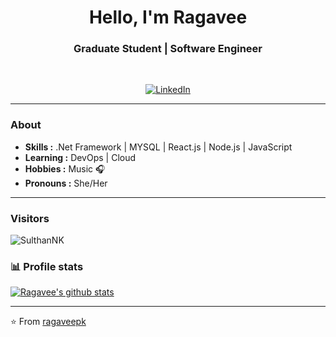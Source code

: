 <h1 align="center"> Hello, I'm Ragavee </h1>

<h3 align="center">  Graduate Student | Software Engineer </h3> <br>

<p align="center"> 
<a href="https://www.linkedin.com/in/ragavee-p-kandavel/"><img alt="LinkedIn" src="https://img.shields.io/badge/-Ragavee-blue?style=flat-square&logo=Linkedin&logoColor=white&link=https://www.linkedin.com/in/ragavee-p-kandavel/"></a>
</p>

---------------------------------------------------------------------------------------------------------------------------------------------------------------------------------
### About
-  **Skills :**  .Net Framework | MYSQL | React.js | Node.js | JavaScript 
-  **Learning :** DevOps | Cloud 	
-  **Hobbies :** Music :headphones:
-  **Pronouns :** She/Her
<!-- -  **Ask me about :** Anything!, I'm happy to help :v:
-  **Fun fact :** When most developer loves coffee:sweat_smile: But, I prefer tea :heart:  -->

---------------------------------------------------------------------------------------------------------------------------------------------------------------------------------
###  Visitors 

<p align="left"> <img src="https://komarev.com/ghpvc/?username=ragaveepk" alt="SulthanNK" /> </p>

### 📊 Profile stats

[![Ragavee's github stats](https://github-readme-stats.vercel.app/api?username=ragaveepk&show_icons=true&title_color=fff&icon_color=79ff97&text_color=9f9f9f&bg_color=151515)](https://github.com/ragaveepk/github-readme-stats)

-------------------------------------------------------------------------------------------------------------------------------------------------------------------------------

⭐️ From [ragaveepk](http://www.github.com/ragaveepk)
